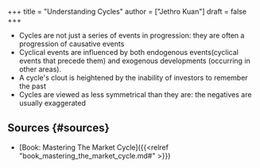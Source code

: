 +++
title = "Understanding Cycles"
author = ["Jethro Kuan"]
draft = false
+++

-   Cycles are not just a series of events in progression: they are often a progression of causative events
-   Cyclical events are influenced by both endogenous events(cyclical events that
    precede them) and exogenous developments (occurring in other areas).
-   A cycle's clout is heightened by the inability of investors to remember the past
-   Cycles are viewed as less symmetrical than they are: the negatives are usually
    exaggerated


## Sources {#sources}

-   [Book: Mastering The Market Cycle]({{<relref "book_mastering_the_market_cycle.md#" >}})